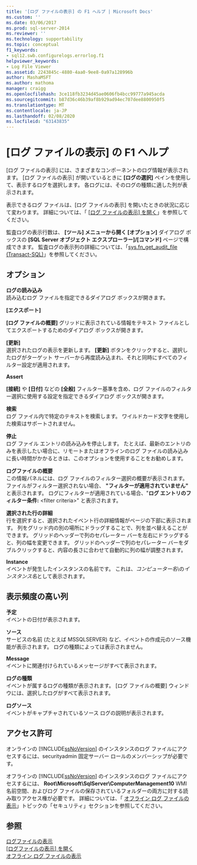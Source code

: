 ```yaml
---
title: '[ログ ファイルの表示] の F1 ヘルプ | Microsoft Docs'
ms.custom: ''
ms.date: 03/06/2017
ms.prod: sql-server-2014
ms.reviewer: ''
ms.technology: supportability
ms.topic: conceptual
f1_keywords:
- sql12.swb.configurelogs.errorlog.f1
helpviewer_keywords:
- Log File Viewer
ms.assetid: 2243845c-4880-4aa0-9ee8-0a97a128996b
author: MashaMSFT
ms.author: mathoma
manager: craigg
ms.openlocfilehash: 3ce118fb3234d45ae0606fb4bcc99777a945acda
ms.sourcegitcommit: b87d36c46b39af8b929ad94ec707dee8800950f5
ms.translationtype: MT
ms.contentlocale: ja-JP
ms.lasthandoff: 02/08/2020
ms.locfileid: "63143835"
---
```

# <a name="log-file-viewer-f1-help"></a>[ログ ファイルの表示] の F1 ヘルプ
  [ログ ファイルの表示] には、さまざまなコンポーネントのログ情報が表示されます。 [ログ ファイルの表示] が開いているときに **[ログの選択]** ペインを使用して、表示するログを選択します。 各ログには、そのログの種類に適した列が表示されます。  
  
 表示できるログ ファイルは、[ログ ファイルの表示] を開いたときの状況に応じて変わります。 詳細については、「 [[ログ ファイルの表示] を開く](open-log-file-viewer.md)」を参照してください。  
  
 監査ログの表示行数は、 **[ツール] メニューから開く [オプション]** ダイアログ ボックスの **[SQL Server オブジェクト エクスプローラー]/[コマンド]** ページで構成できます。 監査ログの表示列の詳細については、「[sys.fn_get_audit_file &#40;Transact-SQL&#41;](/sql/relational-databases/system-functions/sys-fn-get-audit-file-transact-sql)」を参照してください。  
  
## <a name="options"></a>オプション  
 **ログの読み込み**  
 読み込むログ ファイルを指定できるダイアログ ボックスが開きます。  
  
 **[エクスポート]**  
 
  **[ログ ファイルの概要]** グリッドに表示されている情報をテキスト ファイルとしてエクスポートするためのダイアログ ボックスが開きます。  
  
 **[更新]**  
 選択されたログの表示を更新します。 
  **[更新]** ボタンをクリックすると、選択したログがターゲット サーバーから再度読み込まれ、それと同時にすべてのフィルター設定が適用されます。  
  
 **Assert**  
 
  **[接続]** や **[日付]** などの **[全般]** フィルター基準を含め、ログ ファイルのフィルター選択に使用する設定を指定できるダイアログ ボックスが開きます。  
  
 **検索**  
 ログ ファイル内で特定のテキストを検索します。 ワイルドカード文字を使用した検索はサポートされません。  
  
 **停止**  
 ログ ファイル エントリの読み込みを停止します。 たとえば、最新のエントリのみを表示したい場合に、リモートまたはオフラインのログ ファイルの読み込みに長い時間がかかるときは、このオプションを使用することをお勧めします。  
  
 **ログファイルの概要**  
 この情報パネルには、ログ ファイルのフィルター選択の概要が表示されます。 ファイルがフィルター選択されない場合、 **"フィルターが適用されていません"** と表示されます。 ログにフィルターが適用されている場合、"**ログ エントリのフィルター条件:** \<filter criteria>" と表示されます。  
  
 **選択された行の詳細**  
 行を選択すると、選択されたイベント行の詳細情報がページの下部に表示されます。 列をグリッド内の別の場所にドラッグすることで、列を並べ替えることができます。 グリッドのヘッダーで列のセパレーター バーを左右にドラッグすると、列の幅を変更できます。 グリッドのヘッダーで列のセパレーター バーをダブルクリックすると、内容の長さに合わせて自動的に列の幅が調整されます。  
  
 **Instance**  
 イベントが発生したインスタンスの名前です。 これは、*コンピューター名*\\の*インスタンス名*として表示されます。  
  
## <a name="frequently-displayed-columns"></a>表示頻度の高い列  
 **予定**  
 イベントの日付が表示されます。  
  
 **ソース**  
 サービスの名前 (たとえば MSSQLSERVER) など、イベントの作成元のソース機能が表示されます。 ログの種類によっては表示されません。  
  
 **Message**  
 イベントに関連付けられているメッセージがすべて表示されます。  
  
 **ログの種類**  
 イベントが属するログの種類が表示されます。 [ログ ファイルの概要] ウィンドウには、選択したログがすべて表示されます。  
  
 **ログソース**  
 イベントがキャプチャされているソース ログの説明が表示されます。  
  
## <a name="permissions"></a>アクセス許可  
 オンラインの [!INCLUDE[ssNoVersion](../../../includes/ssnoversion-md.md)] のインスタンスのログ ファイルにアクセスするには、securityadmin 固定サーバー ロールのメンバーシップが必要です。  
  
 オフラインの [!INCLUDE[ssNoVersion](../../../includes/ssnoversion-md.md)] のインスタンスのログ ファイルにアクセスするには、 **Root\Microsoft\SqlServer\ComputerManagement10** WMI 名前空間、およびログ ファイルの保存されているフォルダーの両方に対する読み取りアクセス権が必要です。 詳細については、「 [オフライン ログ ファイルの表示](view-offline-log-files.md)」トピックの「セキュリティ」セクションを参照してください。  
  
## <a name="see-also"></a>参照  
 [ログファイルの表示](log-file-viewer.md)   
 [[ログファイルの表示] を開く](open-log-file-viewer.md)   
 [オフライン ログ ファイルの表示](view-offline-log-files.md)  
  
  
